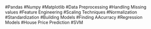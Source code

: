 #Pandas
#Numpy
#Matplotlib
#Data Preprocessing
#Handling Missing values
#Feature Engineering
#Scaling Techniques
#Normalization 
#Standardization
#Building Models
#Finding AAcurracy
#Regression Models
#House Price Prediction
#SVM
